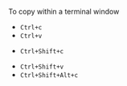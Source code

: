 To copy within a terminal window
* `Ctrl+c`
* `Ctrl+v`
+ `Ctrl+Shift+c`
* `Ctrl+Shift+v`
* `Ctrl+Shift+Alt+c`

